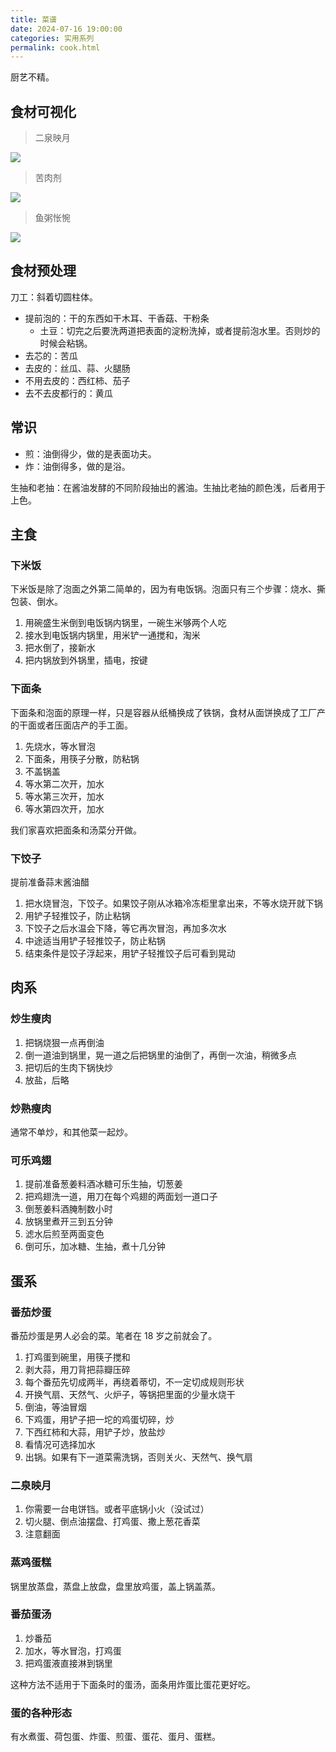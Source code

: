 ```yaml
---
title: 菜谱
date: 2024-07-16 19:00:00
categories: 实用系列
permalink: cook.html
---
```


厨艺不精。

<!--more-->

## 食材可视化

> 二泉映月

<img src="/blog/images/cook-1.webp">

> 苦肉剂

<img src="/blog/images/cook-2.webp">

> 鱼粥怅惋

<img src="/blog/images/cook-3.webp">

## 食材预处理

刀工：斜着切圆柱体。

- 提前泡的：干的东西如干木耳、干香菇、干粉条
  - 土豆：切完之后要洗两道把表面的淀粉洗掉，或者提前泡水里。否则炒的时候会粘锅。
- 去芯的：苦瓜
- 去皮的：丝瓜、蒜、火腿肠
- 不用去皮的：西红柿、茄子
- 去不去皮都行的：黄瓜

## 常识

- 煎：油倒得少，做的是表面功夫。
- 炸：油倒得多，做的是浴。

生抽和老抽：在酱油发酵的不同阶段抽出的酱油。生抽比老抽的颜色浅，后者用于上色。

## 主食

### 下米饭

下米饭是除了泡面之外第二简单的，因为有电饭锅。泡面只有三个步骤：烧水、撕包装、倒水。

1. 用碗盛生米倒到电饭锅内锅里，一碗生米够两个人吃
2. 接水到电饭锅内锅里，用米铲一通搅和，淘米
3. 把水倒了，接新水
4. 把内锅放到外锅里，插电，按键

### 下面条

下面条和泡面的原理一样，只是容器从纸桶换成了铁锅，食材从面饼换成了工厂产的干面或者压面店产的手工面。

1. 先烧水，等水冒泡
2. 下面条，用筷子分散，防粘锅
3. 不盖锅盖
4. 等水第二次开，加水
5. 等水第三次开，加水
6. 等水第四次开，加水

我们家喜欢把面条和汤菜分开做。

### 下饺子

提前准备蒜末酱油醋

1. 把水烧冒泡，下饺子。如果饺子刚从冰箱冷冻柜里拿出来，不等水烧开就下锅
2. 用铲子轻推饺子，防止粘锅
3. 下饺子之后水温会下降，等它再次冒泡，再加多次水
4. 中途适当用铲子轻推饺子，防止粘锅
5. 结束条件是饺子浮起来，用铲子轻推饺子后可看到晃动

## 肉系

### 炒生瘦肉

1. 把锅烧狠一点再倒油
2. 倒一道油到锅里，晃一道之后把锅里的油倒了，再倒一次油，稍微多点
3. 把切后的生肉下锅快炒
4. 放盐，后略

### 炒熟瘦肉

通常不单炒，和其他菜一起炒。

### 可乐鸡翅

1. 提前准备葱姜料酒冰糖可乐生抽，切葱姜
2. 把鸡翅洗一道，用刀在每个鸡翅的两面划一道口子
3. 倒葱姜料酒腌制数小时
4. 放锅里煮开三到五分钟
5. 滤水后煎至两面变色
6. 倒可乐，加冰糖、生抽，煮十几分钟

## 蛋系

### 番茄炒蛋

番茄炒蛋是男人必会的菜。笔者在 18 岁之前就会了。

1. 打鸡蛋到碗里，用筷子搅和
2. 剥大蒜，用刀背把蒜瓣压碎
3. 每个番茄先切成两半，再绕着蒂切，不一定切成规则形状
4. 开换气扇、天然气、火炉子，等锅把里面的少量水烧干
5. 倒油，等油冒烟
6. 下鸡蛋，用铲子把一坨的鸡蛋切碎，炒
7. 下西红柿和大蒜，用铲子炒，放盐炒
8. 看情况可选择加水
9. 出锅。如果有下一道菜需洗锅，否则关火、天然气、换气扇

### 二泉映月

1. 你需要一台电饼铛。或者平底锅小火（没试过）
2. 切火腿、倒点油摆盘、打鸡蛋、撒上葱花香菜
3. 注意翻面

### 蒸鸡蛋糕

锅里放蒸盘，蒸盘上放盘，盘里放鸡蛋，盖上锅盖蒸。

### 番茄蛋汤

1. 炒番茄
2. 加水，等水冒泡，打鸡蛋
3. 把鸡蛋液直接淋到锅里

这种方法不适用于下面条时的蛋汤，面条用炸蛋比蛋花更好吃。

### 蛋的各种形态

有水煮蛋、荷包蛋、炸蛋、煎蛋、蛋花、蛋月、蛋糕。
